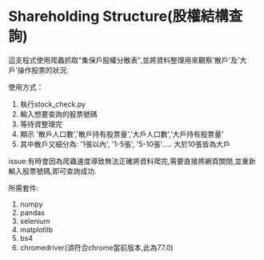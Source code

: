 # Shareholding Structure(股權結構查詢)

這支程式使用爬蟲抓取"集保戶股權分散表",並將資料整理用來觀察'散戶'及'大戶'操作股票的狀況.

使用方式：
1. 執行stock_check.py
2. 輸入想要查詢的股票號碼
3. 等待資整理完
4. 顯示 '散戶人口數','散戶持有股票量','大戶人口數','大戶持有股票量'
5. 其中散戶又細分為: '1張以內', '1-5張', '5-10張'..... 大於10張皆為大戶

issue:有時會因為爬蟲速度導致無法正確將資料爬完,需要直接將網頁關閉,並重新輸入股票號碼,即可查詢成功.

所需套件:
1. numpy
2. pandas
3. selenium
4. matplotlib
5. bs4
6. chromedriver(須符合chrome當前版本,此為77.0)
